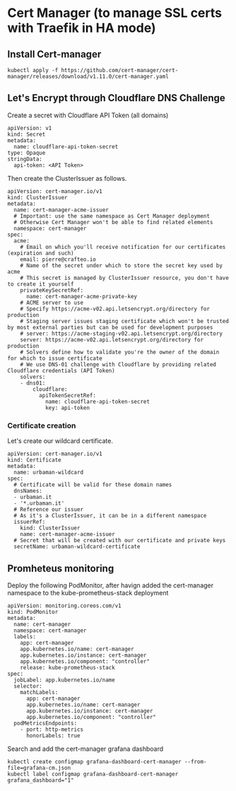 # Cert Manager (to manage SSL certs with Traefik in HA mode)

## Install Cert-manager

```
kubectl apply -f https://github.com/cert-manager/cert-manager/releases/download/v1.11.0/cert-manager.yaml
```
## Let's Encrypt through Cloudflare DNS Challenge

Create a secret with Cloudflare API Token (all domains)

```
apiVersion: v1
kind: Secret
metadata:
  name: cloudflare-api-token-secret
type: Opaque
stringData:
  api-token: <API Token>
```

Then create the ClusterIssuer as follows.

```
apiVersion: cert-manager.io/v1
kind: ClusterIssuer
metadata:
  name: cert-manager-acme-issuer
  # Important: use the same namespace as Cert Manager deployment
  # Otherwise Cert Manager won't be able to find related elements
  namespace: cert-manager
spec:
  acme:
    # Email on which you'll receive notification for our certificates (expiration and such)
    email: pierre@crafteo.io
    # Name of the secret under which to store the secret key used by acme
    # This secret is managed by ClusterIssuer resource, you don't have to create it yourself
    privateKeySecretRef:
      name: cert-manager-acme-private-key
    # ACME server to use
    # Specify https://acme-v02.api.letsencrypt.org/directory for production
    # Staging server issues staging certificate which won't be trusted by most external parties but can be used for development purposes
    # server: https://acme-staging-v02.api.letsencrypt.org/directory
    server: https://acme-v02.api.letsencrypt.org/directory for production
    # Solvers define how to validate you're the owner of the domain for which to issue certificate
    # We use DNS-01 challenge with Cloudflare by providing related Cloudflare credentials (API Token) 
    solvers:
    - dns01:
        cloudflare:
          apiTokenSecretRef:
            name: cloudflare-api-token-secret
            key: api-token
```

### Certificate creation

Let's create our wildcard certificate.

```
apiVersion: cert-manager.io/v1
kind: Certificate
metadata:
  name: urbaman-wildcard
spec:
  # Certificate will be valid for these domain names
  dnsNames:
  - urbaman.it
  - '*.urbaman.it'
  # Reference our issuer
  # As it's a ClusterIssuer, it can be in a different namespace
  issuerRef:
    kind: ClusterIssuer
    name: cert-manager-acme-issuer
  # Secret that will be created with our certificate and private keys
  secretName: urbaman-wildcard-certificate
```

## Promheteus monitoring

Deploy the following PodMonitor, after havign added the cert-manager namespace to the kube-prometheus-stack deployment

```
apiVersion: monitoring.coreos.com/v1
kind: PodMonitor
metadata:
  name: cert-manager
  namespace: cert-manager
  labels:
    app: cert-manager
    app.kubernetes.io/name: cert-manager
    app.kubernetes.io/instance: cert-manager
    app.kubernetes.io/component: "controller"
    release: kube-prometheus-stack
spec:
  jobLabel: app.kubernetes.io/name
  selector:
    matchLabels:
      app: cert-manager
      app.kubernetes.io/name: cert-manager
      app.kubernetes.io/instance: cert-manager
      app.kubernetes.io/component: "controller"
  podMetricsEndpoints:
    - port: http-metrics
      honorLabels: true
```
Search and add the cert-manager grafana dashboard

```
kubectl create configmap grafana-dashboard-cert-manager --from-file=grafana-cm.json
kubectl label configmap grafana-dashboard-cert-manager grafana_dashboard="1"
```
